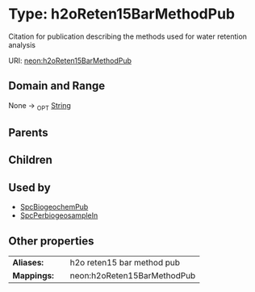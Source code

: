 
# Type: h2oReten15BarMethodPub


Citation for publication describing the methods used for water retention analysis

URI: [neon:h2oReten15BarMethodPub](https://data.neonscience.org/h2oReten15BarMethodPub)


## Domain and Range

None ->  <sub>OPT</sub> [String](types/String.md)

## Parents


## Children


## Used by

 * [SpcBiogeochemPub](SpcBiogeochemPub.md)
 * [SpcPerbiogeosampleIn](SpcPerbiogeosampleIn.md)

## Other properties

|  |  |  |
| --- | --- | --- |
| **Aliases:** | | h2o reten15 bar method pub |
| **Mappings:** | | neon:h2oReten15BarMethodPub |

